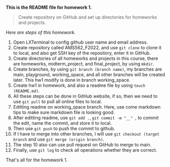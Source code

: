 **This is the README file for homework 1.**

> Create repository on GitHub and set up directories for homeworks and projects.

*Here are steps of this homework.*
1. Open LXTerminal to config github user name and email address.
2. Create repository called AMS562_F2022, and use `git clone` to clone it to local, and also get SSH key of the repository, enter it in GitHub.
3. Create directories of all homeworks and projects in this course, there are homeworks, midterm_project, and final_project, by using `mkdir`.
4. Create branches, by using `git branch (branch name)`, my branches are main, playground, working_space, and all other branches will be created later. This hw1 modify is done in branch working_space.
5. Create hw1 in homework, and also a readme file by using `touch (README.md)`.
6. All these steps can be done in GitHub website, if so, then we need to use `git pull` to pull all online files to local.
7. Editting readme on working_space branch. Here, use come markdown tips to make sure markdown file is looking good.
8. After editting readme, use `git add .`, `git commit -m "__" `, to commit the edit, name the commit, and store it to local. 
9. Then use `git push` to push the commit to github.
10. If I have to merge into other branches, I will use `git checkout (target branch` and use `git merge (origin branch)`.
11. The step 10 also can use pull request on GitHub to merge to main.
12. Finally, use `git log` to check all operations whether they are correct.

That's all for the homework 1.